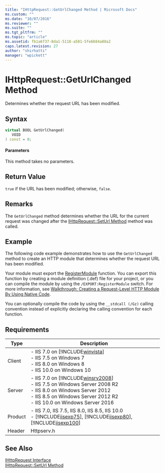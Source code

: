 ```yaml
---
title: "IHttpRequest::GetUrlChanged Method | Microsoft Docs"
ms.custom: ""
ms.date: "10/07/2016"
ms.reviewer: ""
ms.suite: ""
ms.tgt_pltfrm: ""
ms.topic: "article"
ms.assetid: fb1a6f37-8da1-5118-a581-5fe6684a88a2
caps.latest.revision: 27
author: "shirhatti"
manager: "wpickett"
---
```

# IHttpRequest::GetUrlChanged Method
Determines whether the request URL has been modified.  
  
## Syntax  
  
```cpp  
virtual BOOL GetUrlChanged(  
   VOID  
) const = 0;  
```  
  
#### Parameters  
 This method takes no parameters.  
  
## Return Value  
 `true` if the URL has been modified; otherwise, `false`.  
  
## Remarks  
 The `GetUrlChanged` method determines whether the URL for the current request was changed after the [IHttpRequest::SetUrl Method](../../web-development-reference\webdev-native-api-reference/ihttprequest-seturl-method.md) method was called.  
  
## Example  
 The following code example demonstrates how to use the `GetUrlChanged` method to create an HTTP module that determines whether the request URL has been modified.  
  
<!-- TODO: review snippet reference  [!CODE [IHttpRequestGetUrlChanged#1](IHttpRequestGetUrlChanged#1)]  -->  
  
 Your module must export the [RegisterModule](../../web-development-reference\webdev-native-api-reference/pfn-registermodule-function.md) function. You can export this function by creating a module definition (.def) file for your project, or you can compile the module by using the `/EXPORT:RegisterModule` switch. For more information, see [Walkthrough: Creating a Request-Level HTTP Module By Using Native Code](../../web-development-reference\native-code-development-overview\walkthrough-creating-a-request-level-http-module-by-using-native-code.md).  
  
 You can optionally compile the code by using the `__stdcall (/Gz)` calling convention instead of explicitly declaring the calling convention for each function.  
  
## Requirements  
  
|Type|Description|  
|----------|-----------------|  
|Client|-   IIS 7.0 on [!INCLUDE[winvista](../../wmi-provider/includes/winvista-md.md)]<br />-   IIS 7.5 on Windows 7<br />-   IIS 8.0 on Windows 8<br />-   IIS 10.0 on Windows 10|  
|Server|-   IIS 7.0 on [!INCLUDE[winsrv2008](../../wmi-provider/includes/winsrv2008-md.md)]<br />-   IIS 7.5 on Windows Server 2008 R2<br />-   IIS 8.0 on Windows Server 2012<br />-   IIS 8.5 on Windows Server 2012 R2<br />-   IIS 10.0 on Windows Server 2016|  
|Product|-   IIS 7.0, IIS 7.5, IIS 8.0, IIS 8.5, IIS 10.0<br />-   [!INCLUDE[iisexp75](../../web-development-reference/native-code-api-reference/includes/iisexp75-md.md)], [!INCLUDE[iisexp80](../../web-development-reference/native-code-api-reference/includes/iisexp80-md.md)], [!INCLUDE[iisexp100](../../web-development-reference/native-code-api-reference/includes/iisexp100-md.md)]|  
|Header|Httpserv.h|  
  
## See Also  
 [IHttpRequest Interface](../../web-development-reference\webdev-native-api-reference/ihttprequest-interface.md)   
 [IHttpRequest::SetUrl Method](../../web-development-reference\webdev-native-api-reference/ihttprequest-seturl-method.md)